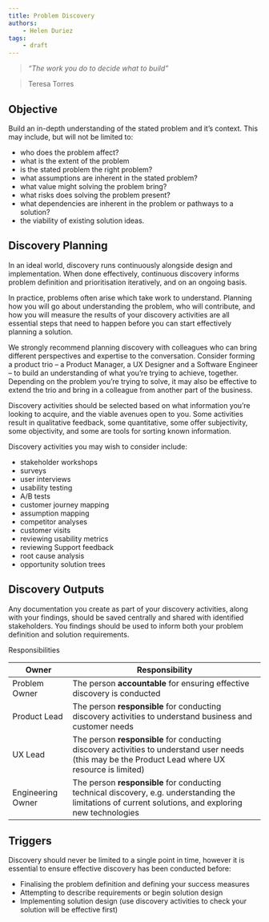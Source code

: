 ```yaml
---
title: Problem Discovery
authors: 
    - Helen Duriez
tags:
    - draft
---
```


> *“The work you do to decide what to build”*

> Teresa Torres

## Objective

Build an in-depth understanding of the stated problem and it’s context. This may include, but will not be limited to:

- who does the problem affect?
- what is the extent of the problem
- is the stated problem the right problem?
- what assumptions are inherent in the stated problem?
- what value might solving the problem bring?
- what risks does solving the problem present?
- what dependencies are inherent in the problem or pathways to a solution?
- the viability of existing solution ideas.

## Discovery Planning

In an ideal world, discovery runs continuously alongside design and implementation. When done effectively, continuous discovery informs problem definition and prioritisation iteratively, and on an ongoing basis.

In practice, problems often arise which take work to understand. Planning how you will go about understanding the problem, who will contribute, and how you will measure the results of your discovery activities are all essential steps that need to happen before you can start effectively planning a solution.

We strongly recommend planning discovery with colleagues who can bring different perspectives and expertise to the conversation. Consider forming a product trio – a Product Manager, a UX Designer and a Software Engineer – to build an understanding of what you’re trying to achieve, together. Depending on the problem you’re trying to solve, it may also be effective to extend the trio and bring in a colleague from another part of the business.

Discovery activities should be selected based on what information you’re looking to acquire, and the viable avenues open to you. Some activities result in qualitative feedback, some quantitative, some offer subjectivity, some objectivity, and some are tools for sorting known information.

Discovery activities you may wish to consider include:

- stakeholder workshops
- surveys
- user interviews
- usability testing
- A/B tests
- customer journey mapping
- assumption mapping
- competitor analyses
- customer visits
- reviewing usability metrics
- reviewing Support feedback
- root cause analysis
- opportunity solution trees
 
## Discovery Outputs

Any documentation you create as part of your discovery activities, along with your findings, should be saved centrally and shared with identified stakeholders. You findings should be used to inform both your problem definition and solution requirements.
 
Responsibilities

| Owner | Responsibility |
| - | - |
| Problem Owner     | The person **accountable** for ensuring effective discovery is conducted |
| Product Lead      | The person **responsible** for conducting discovery activities to understand business and customer needs |
| UX Lead           | The person **responsible** for conducting discovery activities to understand user needs (this may be the Product Lead where UX resource is limited) |
| Engineering Owner  | The person **responsible** for conducting technical discovery, e.g. understanding the limitations of current solutions, and exploring new technologies |
 
## Triggers

Discovery should never be limited to a single point in time, however it is essential to ensure effective discovery has been conducted before:

- Finalising the problem definition and defining your success measures
- Attempting to describe requirements or begin solution design
- Implementing solution design (use discovery activities to check your solution will be effective first)
